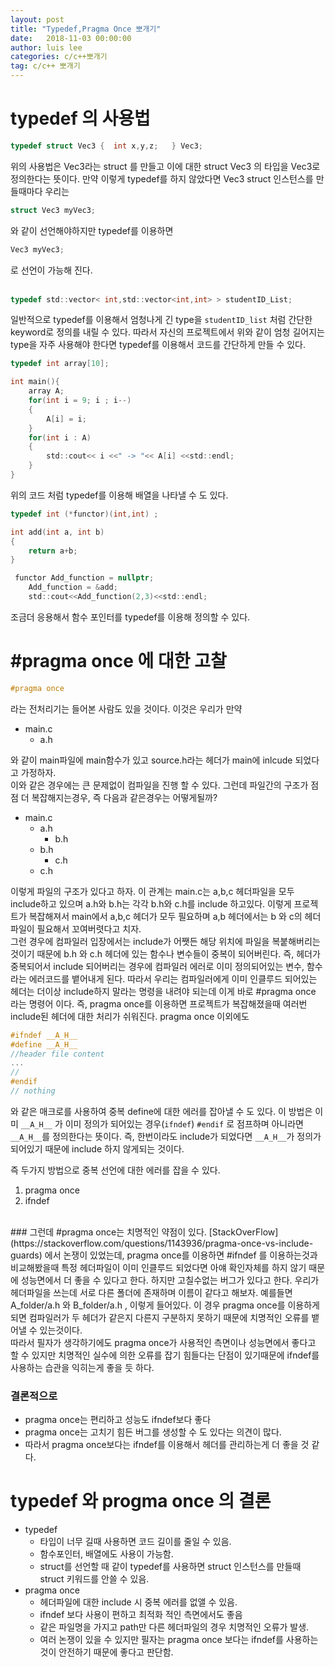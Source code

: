 ```yaml
---
layout: post
title: "Typedef,Pragma Once 뽀개기"
date:   2018-11-03 00:00:00
author: luis lee
categories: c/c++뽀개기
tag: c/c++ 뽀개기
---
```


# typedef 의 사용법

```c
typedef struct Vec3 {  int x,y,z;   } Vec3;
```
위의 사용법은 Vec3라는 struct 를 만들고 이에 대한 struct Vec3 의 타입을 Vec3로 정의한다는 뜻이다.
만약 이렇게 typedef를 하지 않았다면 Vec3 struct 인스턴스를 만들때마다 우리는 
```c
struct Vec3 myVec3;
```
와 같이 선언해야하지만 typedef를 이용하면
```c
Vec3 myVec3;
```
로 선언이 가능해 진다.
<br/><br/>
```c
typedef std::vector< int,std::vector<int,int> > studentID_List;
```
일반적으로 typedef를 이용해서 엄청나게 긴 type을 `studentID_list` 처럼 간단한 keyword로 정의를 내릴 수 있다.
따라서 자신의 프로젝트에서 위와 같이 엄청 길어지는 type을 자주 사용해야 한다면 typedef를 이용해서 코드를 간단하게 만들 수 있다.
```c
typedef int array[10];

int main(){
    array A;
    for(int i = 9; i ; i--)
    {
        A[i] = i;
    }
    for(int i : A)
    {
        std::cout<< i <<" -> "<< A[i] <<std::endl;
    }
}
```
위의 코드 처럼 typedef를 이용해 배열을 나타낼 수 도 있다.
```c
typedef int (*functor)(int,int) ;

int add(int a, int b)
{
    return a+b;
}

 functor Add_function = nullptr;
    Add_function = &add;
    std::cout<<Add_function(2,3)<<std::endl;
```
조금더 응용해서 함수 포인터를 typedef를 이용해 정의할 수 있다. 
# #pragma once 에 대한 고찰
```c
#pragma once 
```
라는 전처리기는 들어본 사람도 있을 것이다.
이것은 우리가 만약 

* main.c
    * a.h


와 같이 main파일에 main함수가 있고 source.h라는 헤더가 main에 inlcude 되었다고 가정하자.
<br/> 이와 같은 경우에는 큰 문제없이 컴파일을 진행 할 수 있다.
그런데 파일간의 구조가 점점 더 복잡해지는경우, 즉 다음과 같은경우는 어떻게될까?

* main.c
    * a.h
        * b.h
    * b.h
        * c.h
    * c.h

이렇게 파일의 구조가 있다고 하자. 이 관계는 main.c는 a,b,c 헤더파일을 모두 include하고 있으며 a.h와 b.h는 각각 b.h와 c.h를 include 하고있다.
이렇게 프로젝트가 복잡해져서 main에서 a,b,c 헤더가 모두 필요하며 a,b 헤더에서는 b 와 c의 헤더파일이 필요해서 꼬여버렷다고 치자. <br/>
그런 경우에 컴파일러 입장에서는 include가 어쨋든 해당 위치에 파일을 복붙해버리는 것이기 때문에 b.h 와 c.h 헤더에 있는 함수나 변수들이 중복이 되어버린다. 즉, 헤더가 중복되어서 include 되어버리는 경우에 컴파일러 에러로 이미 정의되어있는 변수, 함수 라는 에러코드를 뱉어내게 된다. 따라서 
우리는 컴파일러에게 이미 인클루드 되어있는 헤더는 더이상 include하지 말라는 명령을 내려야 되는데 이게 바로 #pragma once 라는 명령어 이다.
즉, pragma once를 이용하면 프로젝트가 복잡해졌을때 여러번 include된 헤더에 대한 처리가 쉬워진다.
pragma once 이외에도 
```c
#ifndef __A_H__
#define __A_H__
//header file content
...
//
#endif
// nothing
```
와 같은 매크로를 사용하여 중복 define에 대한 에러를 잡아낼 수 도 있다. 이 방법은 이미 `__A_H__` 가 이미 정의가 되어있는 경우(`ifndef`) `#endif` 로 점프하며 아니라면 `__A_H__`를 정의한다는 뜻이다.
즉, 한번이라도 include가 되었다면 `__A_H__`가 정의가 되어있기 때문에 include 하지 않게되는 것이다.

즉 두가지 방법으로 중복 선언에 대한 에러를 잡을 수 있다.
1. pragma once
2. ifndef

<br/>
### 그런데 #pragma once는 치명적인 약점이 있다.
[StackOverFlow](https://stackoverflow.com/questions/1143936/pragma-once-vs-include-guards) 에서 논쟁이 있었는데, pragma once를 이용하면 
#ifndef 를 이용하는것과 비교해봤을때 
특정 헤더파일이 이미 인클루드 되었다면 아얘 확인자체를 하지 않기 때문에 성능면에서 더 좋을 수 있다고 한다. 하지만 고칠수없는 버그가 있다고 한다.
우리가 헤더파일을 쓰는데 서로 다른 폴더에 존재하며 이름이 같다고 해보자. 예를들면 A_folder/a.h 와 B_folder/a.h , 이렇게 들어있다. 이 경우 pragma once를 이용하게 되면
컴파일러가 두 헤더가 같은지 다른지 구분하지 못하기 때문에 치명적인 오류를 뱉어낼 수 있는것이다.
<br/> 따라서 필자가 생각하기에도 pragma once가 사용적인 측면이나 성능면에서 좋다고 할 수 있지만 치명적인 실수에 의한 오류를 잡기 힘들다는 단점이 있기때문에 
ifndef를 사용하는 습관을 익히는게 좋을 듯 하다. 

### 결론적으로
* pragma once는 편리하고 성능도 ifndef보다 좋다
* pragma once는 고치기 힘든 버그를 생성할 수 도 있다는 의견이 많다.
* 따라서 pragma once보다는 ifndef를 이용해서 헤더를 관리하는게 더 좋을 것 같다.

# typedef 와 progma once 의 결론
* typedef
    * 타입이 너무 길때 사용하면 코드 길이를 줄일 수 있음.
    * 함수포인터, 배열에도 사용이 가능함.
    * struct를 선언할 때 같이 typedef를 사용하면 struct 인스턴스를 만들때 struct 키워드를 안쓸 수 있음.
* pragma once
    * 헤더파일에 대한 include 시 중복 에러를 없앨 수 있음.
    * ifndef 보다 사용이 편하고 최적화 적인 측면에서도 좋음
    * 같은 파일명을 가지고 path만 다른 헤더파일의 경우 치명적인 오류가 발생.
    * 여러 논쟁이 있을 수 있지만 필자는 pragma once 보다는 ifndef를 사용하는 것이 안전하기 때문에 좋다고 판단함.


